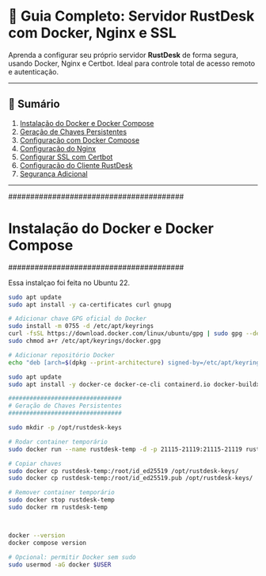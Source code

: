 # 🚀 Guia Completo: Servidor RustDesk com Docker, Nginx e SSL

Aprenda a configurar seu próprio servidor **RustDesk** de forma segura, usando Docker, Nginx e Certbot. Ideal para controle total de acesso remoto e autenticação.

---

## 📖 Sumário

1. [Instalação do Docker e Docker Compose](#1-instalação-do-docker-e-docker-compose)  
2. [Geração de Chaves Persistentes](#2-geração-de-chaves-persistentes)  
3. [Configuração com Docker Compose](#3-configuração-com-docker-compose)  
4. [Configuração do Nginx](#4-configuração-do-nginx)  
5. [Configurar SSL com Certbot](#5-configurar-ssl-com-certbot)  
6. [Configuração do Cliente RustDesk](#6-configuração-do-cliente-rustdesk)  
7. [Segurança Adicional](#7-segurança-adicional)  

---
########################################
# Instalação do Docker e Docker Compose
########################################

Essa instalçao foi feita no Ubuntu 22.

```bash
sudo apt update
sudo apt install -y ca-certificates curl gnupg

# Adicionar chave GPG oficial do Docker
sudo install -m 0755 -d /etc/apt/keyrings
curl -fsSL https://download.docker.com/linux/ubuntu/gpg | sudo gpg --dearmor -o /etc/apt/keyrings/docker.gpg
sudo chmod a+r /etc/apt/keyrings/docker.gpg

# Adicionar repositório Docker
echo "deb [arch=$(dpkg --print-architecture) signed-by=/etc/apt/keyrings/docker.gpg] https://download.docker.com/linux/ubuntu $(lsb_release -cs) stable" | sudo tee /etc/apt/sources.list.d/docker.list > /dev/null

sudo apt update
sudo apt install -y docker-ce docker-ce-cli containerd.io docker-buildx-plugin docker-compose-plugin

################################ 
# Geração de Chaves Persistentes
################################

sudo mkdir -p /opt/rustdesk-keys

# Rodar container temporário
sudo docker run --name rustdesk-temp -d -p 21115-21119:21115-21119 rustdesk/rustdesk-server hbbs

# Copiar chaves
sudo docker cp rustdesk-temp:/root/id_ed25519 /opt/rustdesk-keys/
sudo docker cp rustdesk-temp:/root/id_ed25519.pub /opt/rustdesk-keys/

# Remover container temporário
sudo docker stop rustdesk-temp
sudo docker rm rustdesk-temp



docker --version
docker compose version

# Opcional: permitir Docker sem sudo
sudo usermod -aG docker $USER
